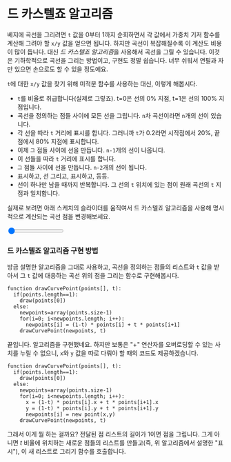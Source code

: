 # 드 카스텔죠 알고리즘

베지에 곡선을 그리려면 `t` 값을 0부터 1까지 순회하면서 각 값에서 가중치 기저 함수를 계산해 그려야 할 `x/y` 값을 얻으면 됩니다. 하지만 곡선이 복잡해질수록 이 계산도 비용이 많이 듭니다. 대신 *드 카스텔죠 알고리즘*을 사용해서 곡선을 그릴 수 있습니다. 이것은 기하학적으로 곡선을 그리는 방법이고, 구현도 정말 쉽습니다. 너무 쉬워서 연필과 자만 있으면 손으로도 할 수 있을 정도예요.

`t`에 대한 `x/y` 값을 찾기 위해 미적분 함수를 사용하는 대신, 이렇게 해봅시다.

- `t`를 비율로 취급합니다(실제로 그렇죠). t=0은 선의 0% 지점, t=1은 선의 100% 지점입니다.
- 곡선을 정의하는 점들 사이에 모든 선을 그립니다. `n`차 곡선이라면 `n`개의 선이 있습니다.
- 각 선을 따라 `t` 거리에 표시를 합니다. 그러니까 `t`가 0.2라면 시작점에서 20%, 끝점에서 80% 지점에 표시합니다.
- 이제 `그` 점들 사이에 선을 만듭니다. `n-1`개의 선이 나옵니다.
- 이 선들을 따라 `t` 거리에 표시를 합니다.
- `그` 점들 사이에 선을 만듭니다. `n-2`개의 선이 됩니다.
- 표시하고, 선 그리고, 표시하고, 등등.
- 선이 하나만 남을 때까지 반복합니다. 그 선의 `t` 위치에 있는 점이 원래 곡선의 `t` 지점과 일치합니다.

실제로 보려면 아래 스케치의 슬라이더를 움직여서 드 카스텔죠 알고리즘을 사용해 명시적으로 계산되는 곡선 점을 변경해보세요.

<graphics-element title="드 카스텔죠 알고리즘으로 곡선 따라가기" src="./decasteljau.js">
  <input type="range" min="0" max="1" step="0.01" value="0" class="slide-control">
</graphics-element>

<div class="howtocode">

### 드 카스텔죠 알고리즘 구현 방법

방금 설명한 알고리즘을 그대로 사용하고, 곡선을 정의하는 점들의 리스트와 `t` 값을 받아서 그 `t` 값에 대응하는 곡선 위의 점을 그리는 함수로 구현해봅시다.

```
function drawCurvePoint(points[], t):
  if(points.length==1):
    draw(points[0])
  else:
    newpoints=array(points.size-1)
    for(i=0; i<newpoints.length; i++):
      newpoints[i] = (1-t) * points[i] + t * points[i+1]
    drawCurvePoint(newpoints, t)
```

끝입니다. 알고리즘을 구현했네요. 하지만 보통은 "+" 연산자를 오버로딩할 수 있는 사치를 누릴 수 없으니, `x`와 `y` 값을 따로 다뤄야 할 때의 코드도 제공하겠습니다.

```
function drawCurvePoint(points[], t):
  if(points.length==1):
    draw(points[0])
  else:
    newpoints=array(points.size-1)
    for(i=0; i<newpoints.length; i++):
      x = (1-t) * points[i].x + t * points[i+1].x
      y = (1-t) * points[i].y + t * points[i+1].y
      newpoints[i] = new point(x,y)
    drawCurvePoint(newpoints, t)
```

그래서 이게 뭘 하는 걸까요? 전달된 점 리스트의 길이가 1이면 점을 그립니다. 그게 아니면 <i>t</i> 비율에 위치하는 새로운 점들의 리스트를 만들고(즉, 위 알고리즘에서 설명한 "표시"), 이 새 리스트로 그리기 함수를 호출합니다.

</div>
